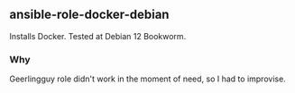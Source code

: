 ## ansible-role-docker-debian
Installs Docker.
Tested at Debian 12 Bookworm.

### Why
Geerlingguy role didn't work in the moment of need, so I had to improvise.
